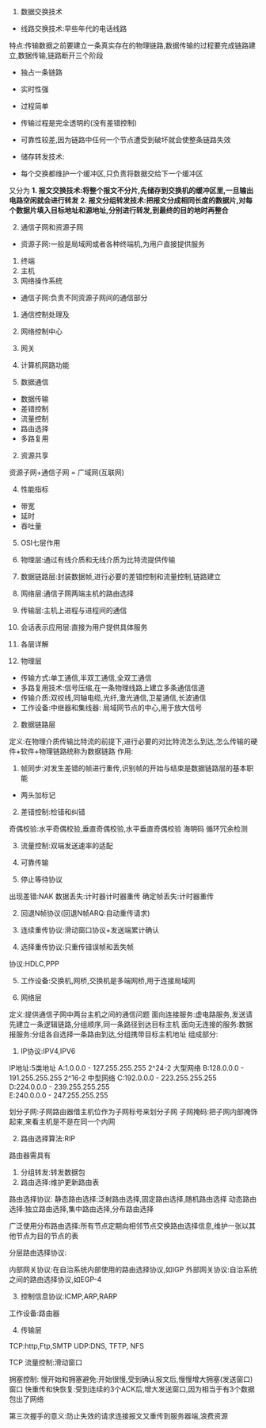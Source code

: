 1. 数据交换技术
* 线路交换技术:早些年代的电话线路

特点:传输数据之前要建立一条真实存在的物理链路,数据传输的过程要完成链路建立,数据传输,链路断开三个阶段

* 独占一条链路
* 实时性强
* 过程简单
* 传输过程是完全透明的(没有差错控制)
* 可靠性较差,因为链路中任何一个节点遭受到破坏就会使整条链路失效

* 储存转发技术:
* 每个交换都维护一个缓冲区,只负责将数据交给下一个缓冲区

又分为
**1. 报文交换技术:将整个报文不分片,先储存到交换机的缓冲区里,一旦输出电路空闲就会进行转发**
**2. 报文分组转发技术:把报文分成相同长度的数据片,对每个数据片填入目标地址和源地址,分别进行转发,到最终的目的地时再整合**

2. 通信子网和资源子网

* 资源子网:一般是局域网或者各种终端机,为用户直接提供服务
1. 终端
2. 主机
3. 网络操作系统

* 通信子网:负责不同资源子网间的通信部分
1. 通信控制处理及
2. 网络控制中心
3. 网关

3. 计算机网路功能
1. 数据通信
* 数据传输
* 差错控制
* 流量控制
* 路由选择
* 多路复用

2. 资源共享

资源子网+通信子网 = 广域网(互联网)

4. 性能指标
* 带宽
* 延时
* 吞吐量

5. OSI七层作用
1. 物理层:通过有线介质和无线介质为比特流提供传输
2. 数据链路层:封装数据帧,进行必要的差错控制和流量控制,链路建立
3. 网络层:通信子网两端主机的路由选择
4. 传输层:主机上进程与进程间的通信
5. 会话表示应用层:直接为用户提供具体服务

6. 各层详解
1. 物理层
* 传输方式:单工通信,半双工通信,全双工通信
* 多路复用技术:信号压缩,在一条物理线路上建立多条通信信道
* 传输介质:双绞线,同轴电缆,光纤,激光通信,卫星通信,长波通信
* 工作设备:中继器和集线器: 局域网节点的中心,用于放大信号

2. 数据链路层

定义:在物理介质传输比特流的前提下,进行必要的对比特流怎么到达,怎么传输的硬件+软件+物理链路统称为数据链路
作用:

1. 帧同步:对发生差错的帧进行重传,识别帧的开始与结束是数据链路层的基本职能
* 两头加标记
2. 差错控制:检错和纠错

奇偶校验:水平奇偶校验,垂直奇偶校验,水平垂直奇偶校验
海明码
循环冗余检测

3. 流量控制:双端发送速率的适配

4. 可靠传输
1. 停止等待协议

出现差错:NAK
数据丢失:计时器计时器重传
确定帧丢失:计时器重传

2. 回退N帧协议(回退N帧ARQ:自动重传请求)

2. 连续重传协议:滑动窗口协议+发送端累计确认
3. 选择重传协议:只重传错误帧和丢失帧

协议:HDLC,PPP

5. 工作设备:交换机,网桥,交换机是多端网桥,用于连接局域网

3. 网络层

定义:提供通信子网中两台主机之间的通信问题
面向连接服务:虚电路服务,发送请先建立一条逻辑链路,分组顺序,同一条路径到达目标主机
面向无连接的服务:数据报服务:分组各自选择一条路由到达,分组携带目标主机地址
组成部分:

1. IP协议:IPV4,IPV6

IP地址:5类地址
A:1.0.0.0 - 127.255.255.255 2^24-2 大型网络
B:128.0.0.0 - 191.255.255.255  2^16-2 中型网络
C:192.0.0.0 - 223.255.255.255  
D:224.0.0.0 - 239.255.255.255  
E:240.0.0.0 - 247.255.255.255

划分子网:子网路由器借主机位作为子网标号来划分子网
子网掩码:把子网内部掩饰起来,来看主机是不是在同一个内网

2. 路由选择算法:RIP

路由器需具有

1. 分组转发:转发数据包
2. 路由选择:维护更新路由表

路由选择协议:
静态路由选择:泛射路由选择,固定路由选择,随机路由选择
动态路由选择:独立路由选择,集中路由选择,分布路由选择

广泛使用分布路由选择:所有节点定期向相邻节点交换路由选择信息,维护一张以其他节点为目的节点的表

分层路由选择协议:

内部网关协议:在自治系统内部使用的路由选择协议,如IGP
外部网关协议:自治系统之间的路由选择协议,如EGP-4

3. 控制信息协议:ICMP,ARP,RARP

工作设备:路由器

4. 传输层

TCP:http,Ftp,SMTP
UDP:DNS, TFTP, NFS

TCP
流量控制:滑动窗口

拥塞控制:
慢开始和拥塞避免:开始很慢,受到确认报文后,慢慢增大拥塞(发送窗口)窗口
快重传和快恢复:受到连续的3个ACK后,增大发送窗口,因为相当于有3个数据包出了网络

第三次握手的意义:防止失效的请求连接报文又重传到服务器端,浪费资源
